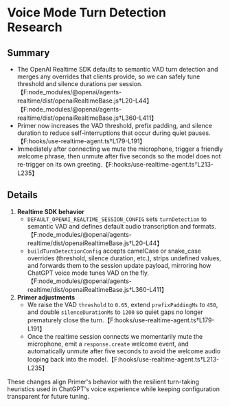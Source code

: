 # Voice Mode Turn Detection Research

## Summary
- The OpenAI Realtime SDK defaults to semantic VAD turn detection and merges any overrides that clients provide, so we can safely tune threshold and silence durations per session.【F:node_modules/@openai/agents-realtime/dist/openaiRealtimeBase.js†L20-L44】【F:node_modules/@openai/agents-realtime/dist/openaiRealtimeBase.js†L360-L411】
- Primer now increases the VAD threshold, prefix padding, and silence duration to reduce self-interruptions that occur during quiet pauses.【F:hooks/use-realtime-agent.ts†L179-L191】
- Immediately after connecting we mute the microphone, trigger a friendly welcome phrase, then unmute after five seconds so the model does not re-trigger on its own greeting.【F:hooks/use-realtime-agent.ts†L213-L235】

## Details
1. **Realtime SDK behavior**
   - `DEFAULT_OPENAI_REALTIME_SESSION_CONFIG` sets `turnDetection` to semantic VAD and defines default audio transcription and formats.【F:node_modules/@openai/agents-realtime/dist/openaiRealtimeBase.js†L20-L44】
   - `buildTurnDetectionConfig` accepts camelCase or snake_case overrides (threshold, silence duration, etc.), strips undefined values, and forwards them to the session update payload, mirroring how ChatGPT voice mode tunes VAD on the fly.【F:node_modules/@openai/agents-realtime/dist/openaiRealtimeBase.js†L360-L411】
2. **Primer adjustments**
   - We raise the VAD `threshold` to `0.65`, extend `prefixPaddingMs` to `450`, and double `silenceDurationMs` to `1200` so quiet gaps no longer prematurely close the turn.【F:hooks/use-realtime-agent.ts†L179-L191】
   - Once the realtime session connects we momentarily mute the microphone, emit a `response.create` welcome event, and automatically unmute after five seconds to avoid the welcome audio looping back into the model.【F:hooks/use-realtime-agent.ts†L213-L235】

These changes align Primer's behavior with the resilient turn-taking heuristics used in ChatGPT's voice experience while keeping configuration transparent for future tuning.
